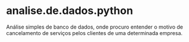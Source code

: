 # analise.de.dados.python
Análise simples de banco de dados, onde procuro entender o motivo de cancelamento de serviços pelos clientes de uma determinada empresa.
